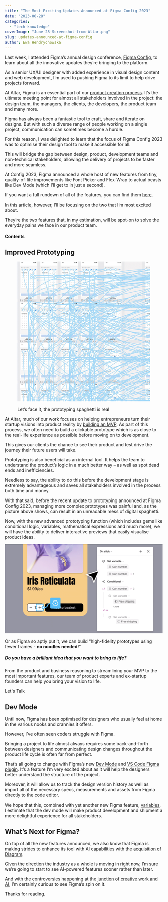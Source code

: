 ```yaml
---
title: "The Most Exciting Updates Announced at Figma Config 2023"
date: "2023-06-28"
categories:
  - "tech-knowledge"
coverImage: "June-28-Screenshot-from-Altar.png"
slug: updates-announced-at-figma-config
author: Ewa Hendrychowska
---
```


Last week, I attended Figma’s annual design conference, [Figma Config](https://config.figma.com/), to learn about all the innovative updates they’re bringing to the platform.

As a senior UX/UI designer with added experience in visual design content and web development, I’m used to pushing Figma to its limit to help drive projects forward.

At Altar, Figma is an essential part of our [product creation process](https://altar.io/service-mvp-builder/). It’s the ultimate meeting point for almost all stakeholders involved in the project: the design team, the managers, the clients, the developers, the product team and many more.

Figma has always been a fantastic tool to craft, share and iterate on designs. But with such a diverse range of people working on a single project, communication can sometimes become a hurdle.

For this reason, I was delighted to learn that the focus of Figma Config 2023 was to optimise their design tool to make it accessible for all.

This will bridge the gap between design, product, development teams and non-technical stakeholders, allowing the delivery of projects to be faster and more seamless.

At Config 2023, Figma announced a whole host of new features from tiny, quality-of-life improvements like Font Picker and Flex-Wrap to actual beasts like Dev Mode (which I’ll get to in just a second).

If you want a full rundown of all of the features, you can find them [here](https://help.figma.com/hc/en-us/articles/15336833927191-What-s-new-at-Config-2023).

In this article, however, I’ll be focusing on the two that I’m most excited about.

They’re the two features that, in my estimation, will be spot-on to solve the everyday pains we face in our product team.

#### Contents

## Improved Prototyping

<figure>

![Prototyping Spaghetti in Figma](https://raw.githubusercontent.com/vmagellan/altar-blog/main/posts/images/image2-768x804.png)

<figcaption>

Let’s face it, the prototyping spaghetti is real

</figcaption>

</figure>

At Altar, much of our work focuses on helping entrepreneurs turn their startup visions into product reality by [building an MVP](https://altar.io/features-inside-mvp-3-steps-know-answer/). As part of this process, we often need to build a clickable prototype which is as close to the real-life experience as possible before moving on to development.

This gives our clients the chance to see their product and test drive the journey their future users will take.

Prototyping is also beneficial as an internal tool. It helps the team to understand the product’s logic in a much better way – as well as spot dead ends and inefficiencies.

Needless to say, the ability to do this before the development stage is extremely advantageous and saves all stakeholders involved in the process both time and money.

With that said, before the recent update to prototyping announced at Figma Config 2023, managing more complex prototypes was painful and, as the picture above shows, can result in an unreadable mess of digital spaghetti.

Now, with the new advanced prototyping function (which includes gems like conditional logic, variables, mathematical expressions and much more), we will have the ability to deliver interactive previews that easily visualise product ideas.

![Figma's Advanced Prototyping update](https://raw.githubusercontent.com/vmagellan/altar-blog/main/posts/images/image1-1536x864-1-1024x576.png)

Or as Figma so aptly put it, we can build “high-fidelity prototypes using fewer frames - **no noodles needed!**”

##### Do you have a brilliant idea that you want to bring to life?

From the product and business reasoning to streamlining your MVP to the most important features, our team of product experts and ex-startup founders can help you bring your vision to life.

Let's Talk

## Dev Mode

Until now, Figma has been optimised for designers who usually feel at home in the various nooks and crannies it offers.

However, I’ve often seen coders struggle with Figma.

Bringing a project to life almost always requires some back-and-forth between designers and communicating design changes throughout the product life cycle is often far from perfect.

That’s all going to change with Figma’s new [Dev Mode](https://help.figma.com/hc/en-us/articles/15023124644247) and [VS Code Figma plugin](https://help.figma.com/hc/en-us/articles/15023121296151). It’s a feature I’m very excited about as it will help the designers better understand the structure of the project.

Moreover, it will allow us to track the design version history as well as import all of the necessary specs, measurements and assets from Figma directly to the code editor.

We hope that this, combined with yet another new Figma feature, [variables](https://help.figma.com/hc/en-us/articles/14506821864087), I estimate that the dev mode will make product development and shipment a more delightful experience for all stakeholders.

## What’s Next for Figma?

On top of all the new features announced, we also know that Figma is making strides to enhance its tool with AI capabilities with the [acquisition of Diagram](https://www.figma.com/blog/ai-the-next-chapter-in-design/).

Given the direction the industry as a whole is moving in right now, I’m sure we’re going to start to see AI-powered features sooner rather than later.

And with the controversies happening at the [junction of creative work and AI](https://www.washingtonpost.com/business/creative-ai-is-generating-some-messy-problems/2022/11/28/be2b2efc-6ee2-11ed-867c-8ec695e4afcd_story.html), I’m certainly curious to see Figma’s spin on it.

Thanks for reading.
